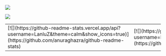 ![](https://count.getloli.com/get/@LanluZ?theme=rule34)

![](https://cdn.jsdelivr.net/gh/LanluZ/LanluZ@output/github-contribution-grid-snake.svg)

<table>
    <tr>
        <td>
            [![](https://github-readme-stats.vercel.app/api?username=LanluZ&theme=calm&show_icons=true)](https://github.com/anuraghazra/github-readme-stats)
        </td>
        <td>
            [![](https://github-readme-stats.vercel.app/api/top-langs/?username=LanluZ&theme=calm&langs_count=6&layout=compact)](https://github.com/anuraghazra/github-readme-stats)
        </td>
    </tr>
</table>




